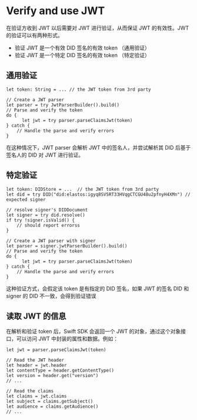 # Verify and use JWT

在验证方收到 JWT 以后需要对 JWT 进行验证，从而保证 JWT 的有效性。JWT 的验证可以有两种形式。

- 验证 JWT 是一个有效 DID 签名的有效 token （通用验证）
- 验证 JWT 是一个特定 DID 签名的有效 token （特定验证）

## 通用验证

```
let token: String = ... // the JWT token from 3rd party

// Create a JWT parser
let parser = try JwtParserBuilder().build()
// Parse and verify the token
do {
	  let jwt = try parser.parseClaimsJwt(token)
} catch {
    // Handle the parse and verify errors
}
```

在这种情况下，JWT parser 会解析 JWT 中的签名人，并尝试解析其 DID 后基于签名人的 DID 对 JWT 进行验证。

## 特定验证

```
let token: DIDStore = ...  // the JWT token from 3rd party
let did = try DID("did:elastos:igyq8SV5RT33HVqgCTCGU48u2pfnyH4XMn") // expected signer

// resolve signer's DIDDocument
let signer = try did.resolve()
if try !signer.isValid() {
    // should report errorss  
}

// Create a JWT parser with signer
let parser = signer.jwtParserBuilder().build()
// Parse and verify the token
do {
	  let jwt = try parser.parseClaimsJwt(token)
} catch {
    // Handle the parse and verify errors
}
```

这种验证方式，会假定该 token 是有指定的 DID 签名，如果 JWT 的签名 DID 和 signer 的 DID 不一致，会得到验证错误

## 读取 JWT 的信息

在解析和验证 token 后，Swift SDK 会返回一个 JWT 的对象，通过这个对象接口，可以访问 JWT 中封装的属性和数据。例如：

```
let jwt = parser.parseClaimsJwt(token)

// Read the JWT header
let header = jwt.header
let contentType = header.getContentType()
let version = header.get("version")
// ...
  
// Read the claims
let claims = jwt.claims
let subject = claims.getSubject()
let audience = claims.getAudience()
// ...
```


